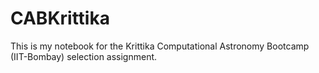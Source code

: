 # CABKrittika
This is my notebook for the Krittika Computational Astronomy Bootcamp (IIT-Bombay) selection assignment.
